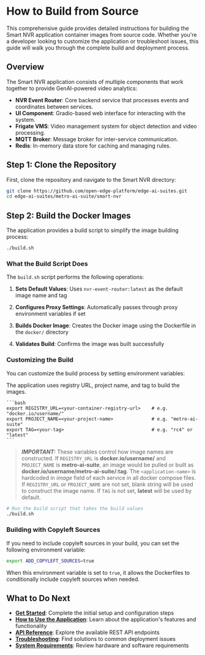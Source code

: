 # How to Build from Source

This comprehensive guide provides detailed instructions for building the Smart NVR application container images from source code. Whether you're a developer looking to customize the application or troubleshoot issues, this guide will walk you through the complete build and deployment process.

## Overview

The Smart NVR application consists of multiple components that work together to provide GenAI-powered video analytics:

- **NVR Event Router**: Core backend service that processes events and coordinates between services.
- **UI Component**: Gradio-based web interface for interacting with the system.
- **Frigate VMS**: Video management system for object detection and video processing.
- **MQTT Broker**: Message broker for inter-service communication.
- **Redis**: In-memory data store for caching and managing rules.


## Step 1: Clone the Repository

First, clone the repository and navigate to the Smart NVR directory:

```bash
git clone https://github.com/open-edge-platform/edge-ai-suites.git
cd edge-ai-suites/metro-ai-suite/smart-nvr
```

## Step 2: Build the Docker Images

The application provides a build script to simplify the image building process:

```bash
./build.sh
```

### What the Build Script Does

The `build.sh` script performs the following operations:

1. **Sets Default Values**: Uses `nvr-event-router:latest` as the default image name and tag

2. **Configures Proxy Settings**: Automatically passes through proxy environment variables if set
3. **Builds Docker Image**: Creates the Docker image using the Dockerfile in the `docker/` directory
4. **Validates Build**: Confirms the image was built successfully

### Customizing the Build

You can customize the build process by setting environment variables:

The application uses registry URL, project name, and tag to build the images.

    ```bash
    export REGISTRY_URL=<your-container-registry-url>    # e.g. "docker.io/username/"
    export PROJECT_NAME=<your-project-name>              # e.g. "metro-ai-suite"
    export TAG=<your-tag>                                # e.g. "rc4" or "latest"
    ```

> **_IMPORTANT:_** These variables control how image names are constructed. If `REGISTRY_URL` is **docker.io/username/** and `PROJECT_NAME` is **metro-ai-suite**, an image would be pulled or built as **docker.io/username/metro-ai-suite/<application-name>:tag**. The `<application-name>` is hardcoded in _image_ field of each service in all docker compose files. If `REGISTRY_URL` or `PROJECT_NAME` are not set, blank string will be used to construct the image name. If `TAG` is not set, **latest** will be used by default.

```bash
# Run the build script that takes the build values
./build.sh
```
### Building with Copyleft Sources

If you need to include copyleft sources in your build, you can set the following environment variable:

```bash
export ADD_COPYLEFT_SOURCES=true
```

When this environment variable is set to `true`, it allows the Dockerfiles to conditionally include copyleft sources when needed.


## What to Do Next

- **[Get Started](./get-started.md)**: Complete the initial setup and configuration steps
- **[How to Use the Application](./how-to-use-application.md)**: Learn about the application's features and functionality
- **[API Reference](./api-reference.md)**: Explore the available REST API endpoints
- **[Troubleshooting](./support.md#troubleshooting-docker-deployments)**: Find solutions to common deployment issues
- **[System Requirements](./system-requirements.md)**: Review hardware and software requirements

